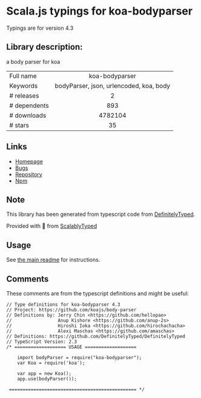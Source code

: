 
# Scala.js typings for koa-bodyparser

Typings are for version 4.3

## Library description:
a body parser for koa

|                    |                 |
| ------------------ | :-------------: |
| Full name          | koa-bodyparser |
| Keywords           | bodyParser, json, urlencoded, koa, body |
| # releases         | 2 |
| # dependents       | 893 |
| # downloads        | 4782104 |
| # stars            | 35 |

## Links
- [Homepage](https://github.com/koajs/body-parser)
- [Bugs](https://github.com/koajs/body-parser/issues)
- [Repository](https://github.com/koajs/bodyparser)
- [Npm](https://www.npmjs.com/package/koa-bodyparser)
    


## Note
This library has been generated from typescript code from [DefinitelyTyped](https://definitelytyped.org).

Provided with :purple_heart: from [ScalablyTyped](https://github.com/oyvindberg/ScalablyTyped)

## Usage
See [the main readme](../../readme.md) for instructions.

## Comments

These comments are from the typescript definitions and might be useful:
```
// Type definitions for koa-bodyparser 4.3
// Project: https://github.com/koajs/body-parser
// Definitions by: Jerry Chin <https://github.com/hellopao>
//                 Anup Kishore <https://github.com/anup-2s>
//                 Hiroshi Ioka <https://github.com/hirochachacha>
//                 Alexi Maschas <https://github.com/amaschas>
// Definitions: https://github.com/DefinitelyTyped/DefinitelyTyped
// TypeScript Version: 2.3
/* =================== USAGE ===================

    import bodyParser = require("koa-bodyparser");
    var Koa = require('koa');

    var app = new Koa();
    app.use(bodyParser());

 =============================================== */


```

